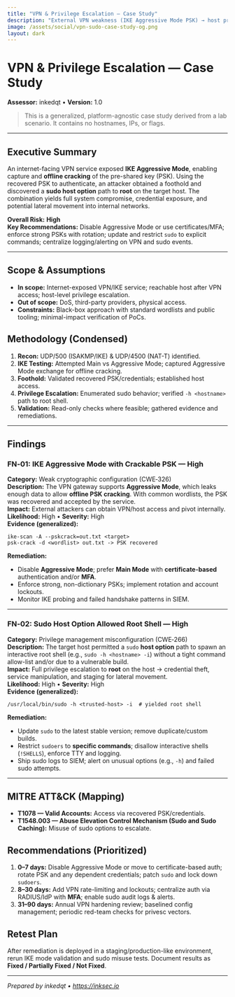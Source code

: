 ```yaml
---
title: "VPN & Privilege Escalation — Case Study"
description: "External VPN weakness (IKE Aggressive Mode PSK) → host privilege escalation via sudo host option. Includes impact and remediation."
image: /assets/social/vpn-sudo-case-study-og.png
layout: dark
---
```


# VPN & Privilege Escalation — Case Study

**Assessor:** inkedqt • **Version:** 1.0

> This is a generalized, platform-agnostic case study derived from a lab scenario. It contains no hostnames, IPs, or flags.

---

## Executive Summary
An internet-facing VPN service exposed **IKE Aggressive Mode**, enabling capture and **offline cracking** of the pre-shared key (PSK). Using the recovered PSK to authenticate, an attacker obtained a foothold and discovered a **sudo host option** path to **root** on the target host. The combination yields full system compromise, credential exposure, and potential lateral movement into internal networks.

**Overall Risk:** **High**  
**Key Recommendations:** Disable Aggressive Mode or use certificates/MFA; enforce strong PSKs with rotation; update and restrict `sudo` to explicit commands; centralize logging/alerting on VPN and sudo events.

---

## Scope & Assumptions
- **In scope:** Internet-exposed VPN/IKE service; reachable host after VPN access; host-level privilege escalation.  
- **Out of scope:** DoS, third-party providers, physical access.  
- **Constraints:** Black-box approach with standard wordlists and public tooling; minimal-impact verification of PoCs.

## Methodology (Condensed)
1. **Recon:** UDP/500 (ISAKMP/IKE) & UDP/4500 (NAT-T) identified.  
2. **IKE Testing:** Attempted Main vs Aggressive Mode; captured Aggressive Mode exchange for offline cracking.  
3. **Foothold:** Validated recovered PSK/credentials; established host access.  
4. **Privilege Escalation:** Enumerated sudo behavior; verified `-h <hostname>` path to root shell.  
5. **Validation:** Read-only checks where feasible; gathered evidence and remediations.

---

## Findings

### FN‑01: IKE Aggressive Mode with Crackable PSK — **High**
**Category:** Weak cryptographic configuration (CWE‑326)  
**Description:** The VPN gateway supports **Aggressive Mode**, which leaks enough data to allow **offline PSK cracking**. With common wordlists, the PSK was recovered and accepted by the service.  
**Impact:** External attackers can obtain VPN/host access and pivot internally.  
**Likelihood:** High • **Severity:** High  
**Evidence (generalized):**
```
ike-scan -A --pskcrack=out.txt <target>
psk-crack -d <wordlist> out.txt -> PSK recovered
```
**Remediation:**
- Disable **Aggressive Mode**; prefer **Main Mode** with **certificate-based** authentication and/or **MFA**.
- Enforce strong, non-dictionary PSKs; implement rotation and account lockouts.
- Monitor IKE probing and failed handshake patterns in SIEM.

---

### FN‑02: Sudo Host Option Allowed Root Shell — **High**
**Category:** Privilege management misconfiguration (CWE‑266)  
**Description:** The target host permitted a `sudo` **host option** path to spawn an interactive root shell (e.g., `sudo -h <hostname> -i`) without a tight command allow-list and/or due to a vulnerable build.  
**Impact:** Full privilege escalation to **root** on the host → credential theft, service manipulation, and staging for lateral movement.  
**Likelihood:** High • **Severity:** High  
**Evidence (generalized):**
```
/usr/local/bin/sudo -h <trusted-host> -i  # yielded root shell
```
**Remediation:**
- Update `sudo` to the latest stable version; remove duplicate/custom builds.
- Restrict `sudoers` to **specific commands**; disallow interactive shells (`!SHELLS`), enforce TTY and logging.
- Ship sudo logs to SIEM; alert on unusual options (e.g., `-h`) and failed sudo attempts.

---

## MITRE ATT&CK (Mapping)
- **T1078 — Valid Accounts:** Access via recovered PSK/credentials.  
- **T1548.003 — Abuse Elevation Control Mechanism (Sudo and Sudo Caching):** Misuse of sudo options to escalate.

## Recommendations (Prioritized)
1. **0–7 days:** Disable Aggressive Mode or move to certificate-based auth; rotate PSK and any dependent credentials; patch `sudo` and lock down `sudoers`.  
2. **8–30 days:** Add VPN rate-limiting and lockouts; centralize auth via RADIUS/IdP with **MFA**; enable sudo audit logs & alerts.  
3. **31–90 days:** Annual VPN hardening review; baselined config management; periodic red-team checks for privesc vectors.

## Retest Plan
After remediation is deployed in a staging/production-like environment, rerun IKE mode validation and sudo misuse tests. Document results as **Fixed / Partially Fixed / Not Fixed**.

---

*Prepared by inkedqt • https://inksec.io*